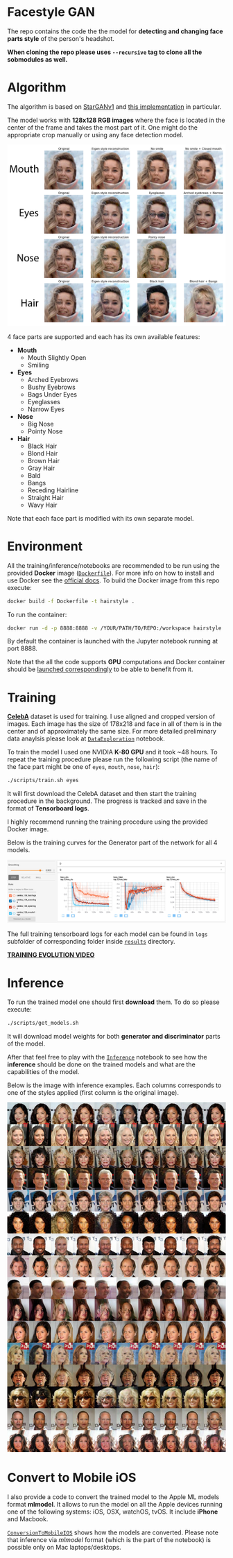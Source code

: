 # Facestyle GAN

The repo contains the code the the model for **detecting and changing face parts style** of the person's headshot.

**When cloning the repo please uses `--recursive` tag to clone all the sobmodules as well.**

# Algorithm

The algorithm is based on [StarGANv1](https://arxiv.org/pdf/1711.09020.pdf) and [this implementation](https://github.com/yunjey/stargan) in particular.

The model works with **128x128 RGB images** where the face is located in the center of the frame and takes the most part of it. One might do the appropriate crop manually or using any face detection model.

![results image](results/example.jpg?raw=true)

4 face parts are supported and each has its own available features:
* **Mouth**
  * Mouth Slightly Open
  * Smiling
* **Eyes**
  * Arched Eyebrows
  * Bushy Eyebrows
  * Bags Under Eyes
  * Eyeglasses
  * Narrow Eyes
* **Nose**
  * Big Nose
  * Pointy Nose
* **Hair**
  * Black Hair
  * Blond Hair
  * Brown Hair
  * Gray Hair
  * Bald
  * Bangs
  * Receding Hairline
  * Straight Hair
  * Wavy Hair

Note that each face part is modified with its own separate model.

# Environment

All the training/inference/notebooks are recommended to be run using the provided **Docker** image ([`Dockerfile`](./Dockerfile)). For more info on how to install and use Docker see the [official docs](https://docs.docker.com). To build the Docker image from this repo execute:
```bash
docker build -f Dockerfile -t hairstyle .
```
To run the container:
```bash
docker run -d -p 8888:8888 -v /YOUR/PATH/TO/REPO:/workspace hairstyle
```
By default the container is launched with the Jupyter notebook running at port 8888.

Note that the all the code supports **GPU** computations and Docker container should be [launched correspondingly](https://github.com/NVIDIA/nvidia-docker/wiki/Installation-(Native-GPU-Support)) to be able to benefit from it.

# Training

[**CelebA**](http://mmlab.ie.cuhk.edu.hk/projects/CelebA.html) dataset is used for training. I use aligned and cropped version of images. Each image has the size of 178x218 and face in all of them is in the center and of approximately the same size. For more detailed preliminary data anaylsis please look at [`DataExploration`](./notebooks/01_DataExploration.ipynb) notebook.

To train the model I used one NVIDIA **K-80 GPU** and it took ~48 hours. To repeat the training procedure please run the following script (the name of the face part might be one of `eyes`, `mouth`, `nose`, `hair`):
```bash
./scripts/train.sh eyes
```
It will first download the CelebA dataset and then start the training procedure in the background. The progress is tracked and save in the format of **Tensorboard logs**.

I highly recommend running the training procedure using the provided Docker image.

Below is the training curves for the Generator part of the network for all 4 models.

![training curves](results/loss_curves.jpg?raw=true)

The full training tensorboard logs for each model can be found in `logs` subfolder of corresponding folder inside [`results`](./results) directory.

[**TRAINING EVOLUTION VIDEO**](https://www.dropbox.com/s/qlla0ybwe5h4wbu/evolution.mp4?dl=0)

# Inference

To run the trained model one should first **download** them. To do so please execute:
```bash
./scripts/get_models.sh
```
It will download model weights for both **generator and discriminator** parts of the model.

After that feel free to play with the [`Inference`](./notebooks/02_Inference.ipynb) notebook to see how the **inference** should be done on the trained models and what are the capabilities of the model.

Below is the image with inference examples. Each columns corresponds to one of the styles applied (first column is the original image).

![grid of inference examples](results/grid.jpg?raw=true)

# Convert to Mobile iOS

I also provide a code to convert the trained model to the Apple ML models format **mlmodel**. It allows to run the model on all the Apple devices running one of the following systems: iOS, OSX, watchOS, tvOS. It include **iPhone** and Macbook.

[`ConversionToMobileIOS`](./notebooks/03_ConversionToMobileIOS.ipynb) shows how the models are converted. Please note that inference via *mlmodel* format (which is the part of the notebook) is possible only on Mac laptops/desktops.
